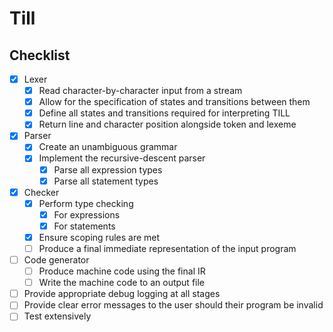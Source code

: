 # Till

## Checklist

* [x] Lexer
  * [x] Read character-by-character input from a stream
  * [x] Allow for the specification of states and transitions between them
  * [x] Define all states and transitions required for interpreting TILL
  * [x] Return line and character position alongside token and lexeme
* [x] Parser
  * [x] Create an unambiguous grammar
  * [x] Implement the recursive-descent parser
    * [x] Parse all expression types
    * [x] Parse all statement types
* [x] Checker
  * [x] Perform type checking
    * [x] For expressions
    * [x] For statements
  * [x] Ensure scoping rules are met
  * [ ] Produce a final immediate representation of the input program
* [ ] Code generator
  * [ ] Produce machine code using the final IR
  * [ ] Write the machine code to an output file
* [ ] Provide appropriate debug logging at all stages
* [ ] Provide clear error messages to the user should their program be invalid
* [ ] Test extensively